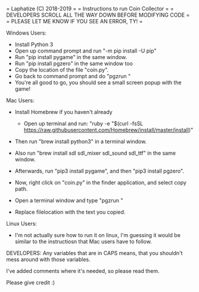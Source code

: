 = Laphatize (C) 2018-2019 = 
= Instructions to run Coin Collector = 
= DEVELOPERS SCROLL ALL THE WAY DOWN BEFORE MODIFYING CODE =
= PLEASE LET ME KNOW IF YOU SEE AN ERROR, TY! =

Windows Users:
- Install Python 3 
- Open up command prompt and run "-m pip install -U pip"
- Run "pip install pygame" in the same window.
- Run "pip install pgzero" in the same window too
- Copy the location of the file "coin.py".
- Go back to command prompt and do "pgzrun <filelocation>"
- You're all good to go, you should see a small screen popup with the game!



Mac Users:
- Install Homebrew if you haven't already
	- Open up terminal and run: "ruby -e "$(curl -fsSL https://raw.githubusercontent.com/Homebrew/install/master/install)"


- Then run "brew install python3" in a terminal window.
- Also run "brew install sdl sdl_mixer sdl_sound sdl_ttf" in the same window.
- Afterwards, run "pip3 install pygame", and then "pip3 install pgzero".
- Now, right click on "coin.py" in the finder application, and select copy path.

- Open a terminal window and type "pgzrun <filelocation>"
- Replace filelocation with the text you copied.



Linux Users:
- I'm not actually sure how to run it on linux, I'm guessing it would be similar to the instructiosn that Mac users have to follow.


DEVELOPERS:
Any variables that are in CAPS means, that you shouldn't mess around with those variables.

I've added comments where it's needed, so please read them.

Please give credit :)
